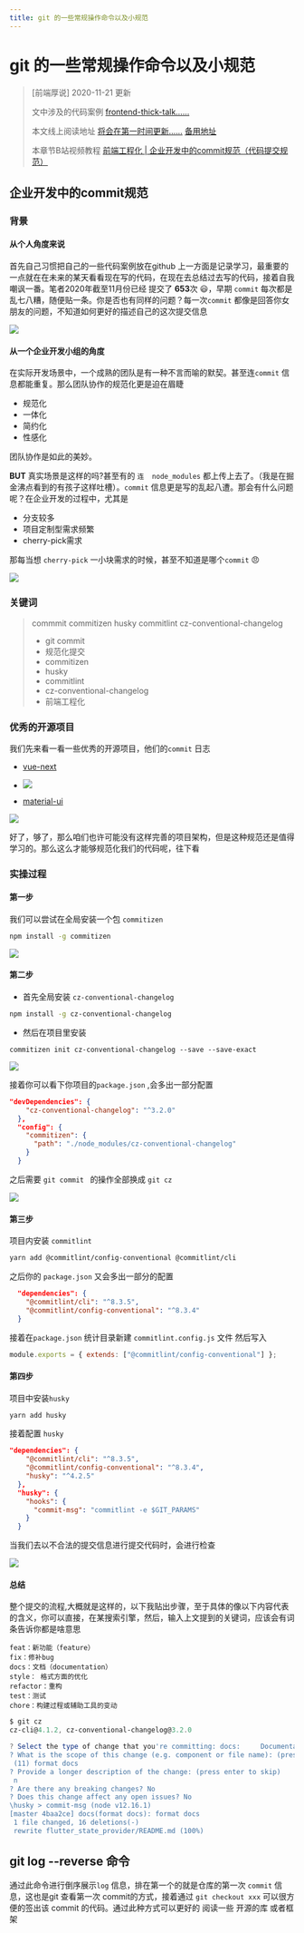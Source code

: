 ```yaml
---
title: git 的一些常规操作命令以及小规范
---
```

# git 的一些常规操作命令以及小规范
>[前端厚说] 2020-11-21 更新
>
>文中涉及的代码案例 [frontend-thick-talk……](https://github.com/yayxs/frontend-thick-talk)
>
>本文线上阅读地址 [将会在第一时间更新……](https://fett.netlify.app/guides/git/)    [备用地址]()
>
>本章节B站视频教程 [前端工程化 | 企业开发中的commit规范（代码提交规范）](https://www.bilibili.com/video/BV13t4y197xA)
## 企业开发中的commit规范
### 背景

#### 从个人角度来说

首先自己习惯把自己的一些代码案例放在github 上一方面是记录学习，最重要的一点就在在未来的某天看看现在写的代码，在现在去总结过去写的代码，接着自我嘲讽一番。笔者2020年截至11月份已经 提交了 **653**次 :smiley:，早期 `commit` 每次都是乱七八糟，随便贴一条。你是否也有同样的问题？每一次`commit` 都像是回答你女朋友的问题，不知道如何更好的描述自己的这次提交信息

![](https://user-gold-cdn.xitu.io/2020/6/20/172cfe5b8d0013c6?w=862&h=105&f=png&s=6807)

#### 从一个企业开发小组的角度

在实际开发场景中，一个成熟的团队是有一种不言而喻的默契。甚至连`commit` 信息都能重复。那么团队协作的规范化更是迫在眉睫

- 规范化
- 一体化
- 简约化
- 性感化

团队协作是如此的美妙。

**BUT** 真实场景是这样的吗?甚至有的 `连  node_modules` 都上传上去了。（我是在掘金沸点看到的有孩子这样吐槽）。`commit` 信息更是写的乱起八遭。那会有什么问题呢？在企业开发的过程中，尤其是

- 分支较多
- 项目定制型需求频繁
- cherry-pick需求

那每当想 `cherry-pick` 一小块需求的时候，甚至不知道是哪个`commit` :angry:

![](https://user-gold-cdn.xitu.io/2020/6/22/172d971af3f7b283?w=255&h=255&f=jpeg&s=7984)


### 关键词


>commmit commitizen husky commitlint  cz-conventional-changelog
>
> - git commit
> - 规范化提交
>- commitizen 
>- husky
>- commitlint
>- cz-conventional-changelog
>- 前端工程化

### 优秀的开源项目

我们先来看一看一些优秀的开源项目，他们的`commit` 日志

- [vue-next](https://github.com/vuejs/vue-next)
- ![](https://user-gold-cdn.xitu.io/2020/6/20/172cff8051a8968d?w=1104&h=708&f=png&s=80914)

- [material-ui](https://github.com/mui-org/material-ui)

![](https://user-gold-cdn.xitu.io/2020/6/20/172cff9e241ec3f8?w=1042&h=616&f=png&s=75132)

好了，够了，那么咱们也许可能没有这样完善的项目架构，但是这种规范还是值得学习的。那么这么才能够规范化我们的代码呢，往下看

### 实操过程

#### 第一步

我们可以尝试在全局安装一个包 `commitizen`
```sh
npm install -g commitizen
```

![](https://user-gold-cdn.xitu.io/2020/6/21/172d4f413405fd81?w=1539&h=113&f=png&s=21055)

#### 第二步

- 首先全局安装 `cz-conventional-changelog`

```sh
npm install -g cz-conventional-changelog
```

- 然后在项目里安装

```
commitizen init cz-conventional-changelog --save --save-exact
```

![](https://user-gold-cdn.xitu.io/2020/6/21/172d4f46b3b9a6fe?w=1610&h=335&f=png&s=72011)

接着你可以看下你项目的`package.json` ,会多出一部分配置

```json
"devDependencies": {
    "cz-conventional-changelog": "^3.2.0"
  },
  "config": {
    "commitizen": {
      "path": "./node_modules/cz-conventional-changelog"
    }
  }
```

之后需要 `git commit ` 的操作全部换成 `git cz`

![](https://user-gold-cdn.xitu.io/2020/6/21/172d4f4f3ae56313?w=1070&h=282&f=png&s=98134)

#### 第三步

项目内安装 `commitlint`

```sh
yarn add @commitlint/config-conventional @commitlint/cli
```

之后你的 ``package.json`` 又会多出一部分的配置

```json
  "dependencies": {
    "@commitlint/cli": "^8.3.5",
    "@commitlint/config-conventional": "^8.3.4"
  }
```

接着在`package.json` 统计目录新建  `commitlint.config.js` 文件 然后写入

```javascript
module.exports = { extends: ["@commitlint/config-conventional"] };

```



#### 第四步

项目中安装`husky`

```sh
yarn add husky
```

接着配置 `husky`

```json
"dependencies": {
    "@commitlint/cli": "^8.3.5",
    "@commitlint/config-conventional": "^8.3.4",
    "husky": "^4.2.5"
  },
  "husky": {
    "hooks": {
      "commit-msg": "commitlint -e $GIT_PARAMS"
    }
  }
```

当我们去以不合法的提交信息进行提交代码时，会进行检查

![](https://user-gold-cdn.xitu.io/2020/6/21/172d4f588ada0545?w=1079&h=291&f=png&s=79848)

#### 总结

整个提交的流程,大概就是这样的，以下我贴出步骤，至于具体的像以下内容代表的含义，你可以直接，在某搜索引擎，然后，输入上文提到的关键词，应该会有词条告诉你都是啥意思

```
feat：新功能（feature）
fix：修补bug
docs：文档（documentation）
style： 格式方面的优化
refactor：重构
test：测试
chore：构建过程或辅助工具的变动
```



```powershell
$ git cz
cz-cli@4.1.2, cz-conventional-changelog@3.2.0

? Select the type of change that you're committing: docs:     Documentation only changes
? What is the scope of this change (e.g. component or file name): (press enter to skip) format docs ? Write a short, imperative tense description of the change (max 53 chars):
 (11) format docs
? Provide a longer description of the change: (press enter to skip)
 n
? Are there any breaking changes? No
? Does this change affect any open issues? No
\husky > commit-msg (node v12.16.1)
[master 4baa2ce] docs(format docs): format docs
 1 file changed, 16 deletions(-)
 rewrite flutter_state_provider/README.md (100%)
```


## git log --reverse 命令

通过此命令进行倒序展示`log` 信息，排在第一个的就是仓库的第一次 `commit` 信息，这也是git 查看第一次 commit的方式，接着通过 `git checkout xxx` 可以很方便的签出该 commit 的代码。通过此种方式可以更好的 阅读一些 开源的库 或者框架
